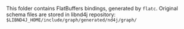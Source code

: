This folder contains FlatBuffers bindings, generated by `flatc`. Original schema files are stored in libnd4j repository: `$LIBND4J_HOME/include/graph/generated/nd4j/graph/`